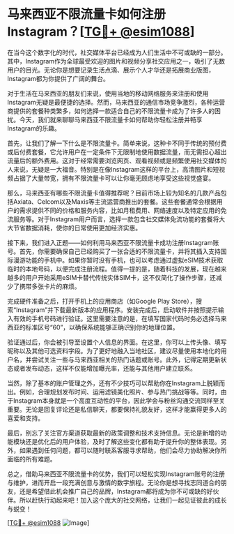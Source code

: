 # 马来西亚不限流量卡如何注册Instagram？[[TG💪+ @esim1088](https://t.me/s/esim1088)]

在当今这个数字化的时代，社交媒体平台已经成为人们生活中不可或缺的一部分。其中，Instagram作为全球最受欢迎的图片和视频分享社交应用之一，吸引了无数用户的目光。无论你是想要记录生活点滴、展示个人才华还是拓展商业版图，Instagram都为你提供了广阔的舞台。

对于生活在马来西亚的朋友们来说，使用当地的移动网络服务来注册和使用Instagram无疑是最便捷的选择。然而，马来西亚的通信市场竞争激烈，各种运营商提供的套餐种类繁多，如何选择一款适合自己的不限流量卡成为了许多人的困扰。今天，我们就来聊聊马来西亚不限流量卡如何帮助你轻松注册并畅享Instagram的乐趣。

首先，让我们了解一下什么是不限流量卡。简单来说，这种卡不同于传统的预付费或后付费套餐，它允许用户在一定条件下无限制地使用数据流量，而无需担心超出流量后的额外费用。这对于经常需要浏览网页、观看视频或是频繁使用社交媒体的人来说，无疑是一大福音。特别是在像Instagram这样的平台上，高清图片和短视频占据了大量带宽，拥有不限流量卡可以让你毫无顾虑地享受这些视觉盛宴。

那么，马来西亚有哪些不限流量卡值得推荐呢？目前市场上较为知名的几款产品包括Axiata、Celcom以及Maxis等主流运营商推出的套餐。这些套餐通常会根据用户的需求提供不同的价格和服务内容，比如月租费用、网络速度以及特定应用的免流服务等。对于Instagram用户而言，选择一款包含社交媒体免流功能的套餐将大大节省数据消耗，使你的日常使用更加经济实惠。

接下来，我们进入正题——如何利用马来西亚不限流量卡成功注册Instagram账号。首先，你需要确保自己已经购买了一张合适的不限流量卡，并将其插入支持国际漫游功能的手机中。如果你暂时没有手机，也可以考虑通过虚拟eSIM技术获取临时的本地号码，以便完成注册流程。值得一提的是，随着科技的发展，现在越来越多的用户开始采用eSIM卡替代传统实体SIM卡，这不仅简化了操作步骤，还减少了携带多张卡片的麻烦。

完成硬件准备之后，打开手机上的应用商店（如Google Play Store），搜索“Instagram”并下载最新版本的应用程序。安装完成后，启动软件并按照提示输入有效的手机号码进行验证。这里需要注意的是，在填写国家代码时务必选择马来西亚的标准区号“60”，以确保系统能够正确识别你的地理位置。

验证通过后，你会被引导至设置个人信息的界面。在这里，你可以上传头像、填写昵称以及其他可选资料字段。为了更好地融入当地社区，建议尽量使用本地化的用户名，并尝试关注一些与马来西亚相关的热门话题或账号。此外，记得定期更新状态或者发布动态，这样不仅能增加曝光率，还能与其他用户建立联系。

当然，除了基本的账户管理之外，还有不少技巧可以帮助你在Instagram上脱颖而出。例如，合理规划发布时间、运用滤镜美化照片、参与热门挑战等等。同时，由于Instagram本身就是一个高度互动性的平台，因此学会与粉丝沟通交流同样至关重要。无论是回复评论还是私信聊天，都要保持礼貌友好，这样才能赢得更多人的喜爱和支持。

最后，别忘了关注官方渠道获取最新的政策调整和技术支持信息。无论是新增的功能模块还是优化后的用户体验，及时了解这些变化都有助于提升你的整体表现。另外，如果遇到任何问题，都可以随时联系客服寻求帮助，他们会尽力协助解决你所面临的所有难题。

总之，借助马来西亚不限流量卡的优势，我们可以轻松实现Instagram账号的注册与维护，进而开启一段充满创意与激情的数字旅程。无论你是想寻找志同道合的朋友，还是希望借此机会推广自己的品牌，Instagram都将成为你不可或缺的好伙伴。所以赶快行动起来吧！加入这个庞大的社交网络，让我们一起见证彼此的成长与蜕变！

[[TG💪+ @esim1088](https://t.me/s/esim1088) ![Image](https://i.postimg.cc/4NQfJmqS/Snipaste-2025-05-13-00-14-12.png)]